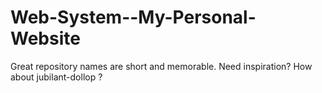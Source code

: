 # Web-System--My-Personal-Website
Great repository names are short and memorable. Need inspiration? How about  jubilant-dollop ?
